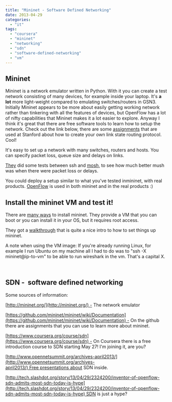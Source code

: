 ```yaml
---
title: "Mininet - Software Defined Networking"
date: 2013-04-29
categories: 
  - "it"
tags: 
  - "coursera"
  - "mininet"
  - "networking"
  - "sdn"
  - "software-defined-networking"
  - "vm"
---
```


## Mininet

Mininet is a network emulator written in Python. With it you can create a test network consisting of many devices, for example inside your laptop. It's **a lot** more light-weight compared to emulating switches/routers in GSN3. Initially Mininet appears to be more about easily getting working network rather than tinkering with all the features of devices, but OpenFlow has a lot of nifty capabilities that Mininet makes it a lot easier to explore. Anyway I think it's great that there are free software tools to learn how to setup the network. Check out the link below, there are some [assignments](https://github.com/mininet/mininet/wiki/Assignments "or if lazy click this link") that are used at Stanford about how to create your own link state routing protocol. Cool!

It's easy to set up a network with many switches, routers and hosts. You can specify packet loss, queue size and delays on links.

[They](http://reproducingnetworkresearch.wordpress.com/ "reproducingnetworkresearch") did some tests between ssh and [mosh](http://mosh.mit.edu/ "http://mosh.mit.edu/"), to see how much better mush was when there were packet loss or delays.

You could deploy a setup similar to what you've tested inmininet, with real products. [OpenFlow](http://en.wikipedia.org/wiki/OpenFlow "on wikipedia") is used in both mininet and in the real products :)

## Install the mininet VM and test it!

There are [many ways](https://github.com/mininet/mininet/blob/master/INSTALL "INSTALL on the github") to install mininet. They provide a VM that you can boot or you can install it in your OS, but it requires root access.

They got a [walkthrough](http://mininet.org/walkthrough/) that is quite a nice intro to how to set things up mininet.

A note when using the VM image: If you're already running Linux, for example I run Ubuntu on my machine all I had to do was to "ssh -X mininet@ip-to-vm" to be able to run wireshark in the vm. That's a capital X.

 

## SDN -  software defined networking

Some sources of information:

[http://mininet.org/](http://mininet.org/) - The network emulator

[https://github.com/mininet/mininet/wiki/Documentation](https://github.com/mininet/mininet/wiki/Documentation) - On the github there are assignments that you can use to learn more about mininet.

[https://www.coursera.org/course/sdn](https://www.coursera.org/course/sdn) - On Coursera there is a free introduction course to SDN starting May 27! I'm joining it, are you?

[http://www.opennetsummit.org/archives-april2013/](http://www.opennetsummit.org/archives-april2013/) Free presentations about SDN inside.

[http://tech.slashdot.org/story/13/04/29/2324200/inventor-of-openflow-sdn-admits-most-sdn-today-is-hype](http://tech.slashdot.org/story/13/04/29/2324200/inventor-of-openflow-sdn-admits-most-sdn-today-is-hype) SDN is just a hype?
